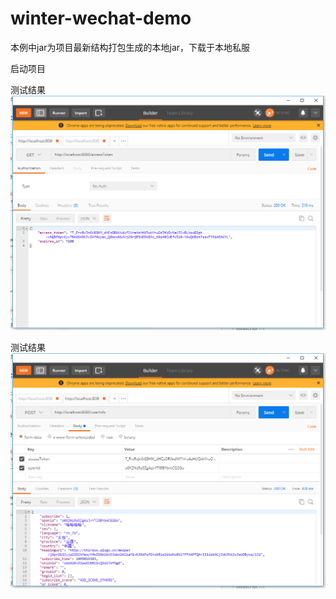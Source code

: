 # winter-wechat-demo

本例中jar为项目最新结构打包生成的本地jar，下载于本地私服

启动项目



测试结果![avatar](https://raw.githubusercontent.com/guochaojava/img-store/master/src/r1.png)

测试结果![avatar](https://raw.githubusercontent.com/guochaojava/img-store/master/src/r2.png)
